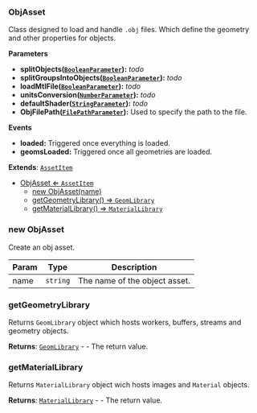 <a name="ObjAsset"></a>

### ObjAsset 
Class designed to load and handle `.obj` files.
Which define the geometry and other properties for objects.

**Parameters**
* **splitObjects([`BooleanParameter`](api/SceneTree/Parameters/BooleanParameter.md)):** _todo_
* **splitGroupsIntoObjects([`BooleanParameter`](api/SceneTree/Parameters/BooleanParameter.md)):** _todo_
* **loadMtlFile([`BooleanParameter`](api/SceneTree/Parameters/BooleanParameter.md)):** _todo_
* **unitsConversion([`NumberParameter`](api/SceneTree/Parameters/NumberParameter.md)):** _todo_
* **defaultShader([`StringParameter`](api/SceneTree/Parameters/StringParameter.md)):** _todo_
* **ObjFilePath([`FilePathParameter`](api/SceneTree/Parameters/FilePathParameter.md)):** Used to specify the path to the file.

**Events**
* **loaded:** Triggered once everything is loaded.
* **geomsLoaded:** Triggered once all geometries are loaded.


**Extends**: <code>[AssetItem](api/SceneTree/AssetItem.md)</code>  

* [ObjAsset ⇐ <code>AssetItem</code>](#ObjAsset)
    * [new ObjAsset(name)](#new-ObjAsset)
    * [getGeometryLibrary() ⇒ <code>GeomLibrary</code>](#getGeometryLibrary)
    * [getMaterialLibrary() ⇒ <code>MaterialLibrary</code>](#getMaterialLibrary)

<a name="new_ObjAsset_new"></a>

### new ObjAsset
Create an obj asset.


| Param | Type | Description |
| --- | --- | --- |
| name | <code>string</code> | The name of the object asset. |

<a name="ObjAsset+getGeometryLibrary"></a>

### getGeometryLibrary
Returns `GeomLibrary` object which hosts workers, buffers, streams and geometry objects.


**Returns**: <code>[GeomLibrary](api/SceneTree/GeomLibrary.md)</code> - - The return value.  
<a name="ObjAsset+getMaterialLibrary"></a>

### getMaterialLibrary
Returns `MaterialLibrary` object wich hosts images and `Material` objects.


**Returns**: <code>[MaterialLibrary](api/SceneTree/MaterialLibrary.md)</code> - - The return value.  

